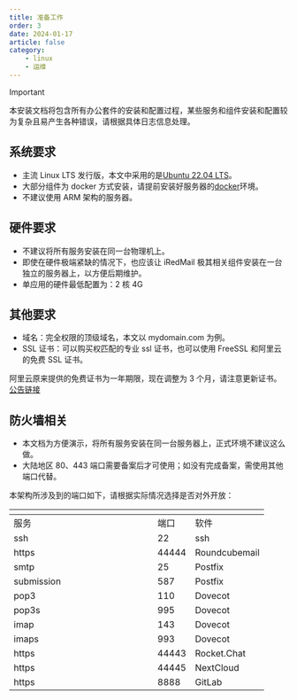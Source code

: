 ```yaml
---
title: 准备工作
order: 3
date: 2024-01-17
article: false
category:
    - linux
    - 运维
---
```


> [!important]
> 本安装文档将包含所有办公套件的安装和配置过程，某些服务和组件安装和配置较为复杂且易产生各种错误，请根据具体日志信息处理。

## 系统要求

- 主流 Linux LTS 发行版，本文中采用的是[Ubuntu 22.04 LTS](https://ubuntu.com/download/server)。
- 大部分组件为 docker 方式安装，请提前安装好服务器的[docker](https://docs.docker.com/engine/install/ubuntu/)环境。
- 不建议使用 ARM 架构的服务器。

## 硬件要求

- 不建议将所有服务安装在同一台物理机上。
- 即使在硬件极端紧缺的情况下，也应该让 iRedMail 极其相关组件安装在一台独立的服务器上，以方便后期维护。
- 单应用的硬件最低配置为：2 核 4G

## 其他要求

- 域名：完全权限的顶级域名，本文以 mydomain.com 为例。
- SSL 证书：可以购买权匹配的专业 ssl 证书，也可以使用 FreeSSL 和阿里云的免费 SSL 证书。

阿里云原来提供的免费证书为一年期限，现在调整为 3 个月，请注意更新证书。[公告链接](https://help.aliyun.com/zh/ssl-certificate/product-overview/notice-on-adjustment-of-service-policies-for-free-certificates)

## 防火墙相关

- 本文档为方便演示，将所有服务安装在同一台服务器上，正式环境不建议这么做。
- 大陆地区 80、443 端口需要备案后才可使用；如没有完成备案，需使用其他端口代替。

本架构所涉及到的端口如下，请根据实际情况选择是否对外开放：

<table data-header-hidden data-full-width="false"><thead><tr><th width="244.33333333333331"></th><th></th><th></th></tr></thead><tbody><tr><td>服务</td><td>端口</td><td>软件</td></tr><tr><td>ssh</td><td>22</td><td>ssh</td></tr><tr><td>https</td><td>44444</td><td>Roundcubemail</td></tr><tr><td>smtp</td><td>25</td><td>Postfix</td></tr><tr><td>submission</td><td>587</td><td>Postfix</td></tr><tr><td>pop3</td><td>110</td><td>Dovecot</td></tr><tr><td>pop3s</td><td>995</td><td>Dovecot</td></tr><tr><td>imap</td><td>143</td><td>Dovecot</td></tr><tr><td>imaps</td><td>993</td><td>Dovecot</td></tr><tr><td>https</td><td>44443</td><td>Rocket.Chat</td></tr><tr><td>https</td><td>44445</td><td>NextCloud</td></tr><tr><td>https</td><td>8888</td><td>GitLab</td></tr></tbody></table>
